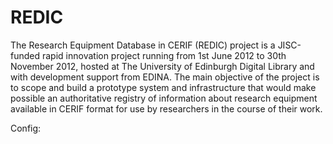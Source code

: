 REDIC
=====


The Research Equipment Database in CERIF (REDIC) project is a JISC-funded rapid innovation project running from 1st June 2012 to 30th November 2012, hosted at The University of Edinburgh Digital Library and with development support from EDINA. The main objective of the project is to scope and build a prototype system and infrastructure that would make possible an authoritative registry of information about research equipment available in CERIF format for use by researchers in the course of their work.

Config:

